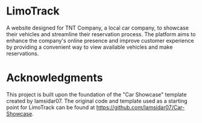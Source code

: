 # LimoTrack
A website designed for TNT Company, a local car company, to showcase their vehicles and streamline their reservation process. The platform aims to enhance the company's online presence and improve customer experience by providing a convenient way to view available vehicles and make reservations.

# Acknowledgments
This project is built upon the foundation of the "Car Showcase" template created by Iamsidar07. The original code and template used as a starting point for LimoTrack can be found at https://github.com/Iamsidar07/Car-Showcase.


